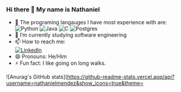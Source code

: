 ### Hi there 👋 My name is Nathaniel

* 🔭 The programing langauges I have most experience with are:  
![Python](https://img.shields.io/badge/python-3670A0?style=for-the-badge&logo=python&logoColor=ffdd54)
![Java](https://img.shields.io/badge/java-%23ED8B00.svg?style=for-the-badge&logo=java&logoColor=white)
![C](https://img.shields.io/badge/c-%2300599C.svg?style=for-the-badge&logo=c&logoColor=white)
![Postgres](https://img.shields.io/badge/postgres-%23316192.svg?style=for-the-badge&logo=postgresql&logoColor=white)
* 🌱 I’m currently studying software engineering
* 📫 How to reach me:  
[![LinkedIn](https://img.shields.io/badge/linkedin-%230077B5.svg?style=for-the-badge&logo=linkedin&logoColor=white)](https://www.linkedin.com/in/nathanielmendez1)
* 😄 Pronouns: He/Him
* ⚡ Fun fact: I like going on long walks.

![Anurag's GitHub stats](https://github-readme-stats.vercel.app/api?username=nathanielmendez&show_icons=true&theme=
